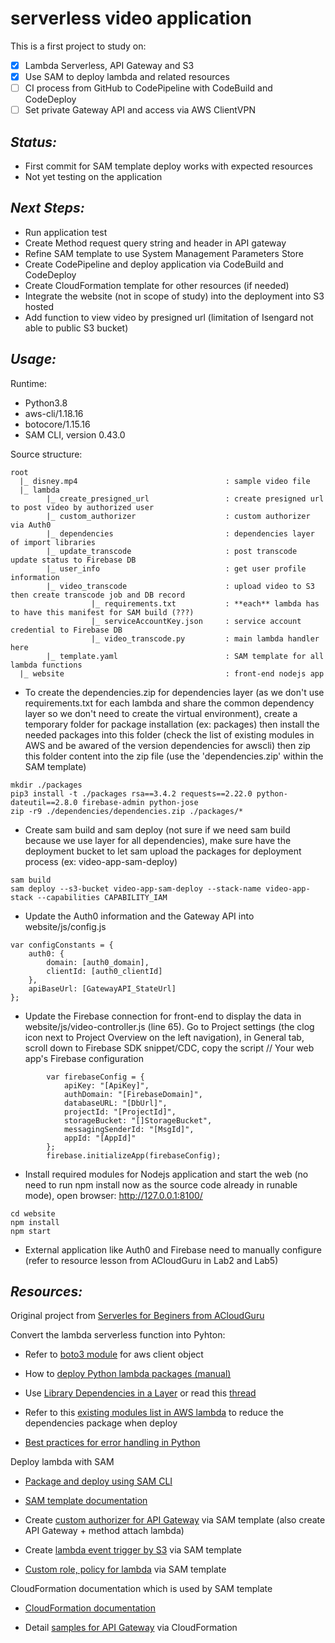 # serverless video application
This is a first project to study on:
- [x] Lambda Serverless, API Gateway and S3
- [x] Use SAM to deploy lambda and related resources
- [ ] CI process from GitHub to CodePipeline with CodeBuild and CodeDeploy
- [ ] Set private Gateway API and access via AWS ClientVPN

## *Status:*
- First commit for SAM template deploy works with expected resources
- Not yet testing on the application

## *Next Steps:*
- Run application test
- Create Method request query string and header in API gateway
- Refine SAM template to use System Management Parameters Store
- Create CodePipeline and deploy application via CodeBuild and CodeDeploy
- Create CloudFormation template for other resources (if needed)
- Integrate the website (not in scope of study) into the deployment into S3 hosted
- Add function to view video by presigned url (limitation of Isengard not able to public S3 bucket)

## *Usage:*

Runtime: 
- Python3.8
- aws-cli/1.18.16
- botocore/1.15.16
- SAM CLI, version 0.43.0

Source structure:
```
root
  |_ disney.mp4                                 : sample video file
  |_ lambda
        |_ create_presigned_url                 : create presigned url to post video by authorized user
        |_ custom_authorizer                    : custom authorizer via Auth0
        |_ dependencies                         : dependencies layer of import libraries
        |_ update_transcode                     : post transcode update status to Firebase DB
        |_ user_info                            : get user profile information
        |_ video_transcode                      : upload video to S3 then create transcode job and DB record
                  |_ requirements.txt           : **each** lambda has to have this manifest for SAM build (???)
                  |_ serviceAccountKey.json     : service account credential to Firebase DB
                  |_ video_transcode.py         : main lambda handler here
        |_ template.yaml                        : SAM template for all lambda functions
  |_ website                                    : front-end nodejs app
```

- To create the dependencies.zip for dependencies layer (as we don't use requirements.txt for each lambda and share the common dependency layer so we don't need to create the virtual environment), create a temporary folder for package installation (ex: packages) then install the needed packages into this folder (check the list of existing modules in AWS and be awared of the version dependencies for awscli) then zip this folder content into the zip file (use the 'dependencies.zip' within the SAM template)
```
mkdir ./packages
pip3 install -t ./packages rsa==3.4.2 requests==2.22.0 python-dateutil==2.8.0 firebase-admin python-jose
zip -r9 ./dependencies/dependencies.zip ./packages/*
```
- Create sam build and sam deploy (not sure if we need sam build because we use layer for all dependencies), make sure have the deployment bucket to let sam upload the packages for deployment process (ex: video-app-sam-deploy)
```
sam build
sam deploy --s3-bucket video-app-sam-deploy --stack-name video-app-stack --capabilities CAPABILITY_IAM
```
- Update the Auth0 information and the Gateway API into website/js/config.js
```
var configConstants = {
    auth0: {
        domain: [auth0_domain],
        clientId: [auth0_clientId]
    },
    apiBaseUrl: [GatewayAPI_StateUrl]
};
```
- Update the Firebase connection for front-end to display the data in website/js/video-controller.js (line 65). Go to Project settings (the clog icon next to Project Overview on the left navigation), in General tab, scroll down to Firebase SDK snippet/CDC, copy the  script // Your web app's Firebase configuration 
```
        var firebaseConfig = {
            apiKey: "[ApiKey]",
            authDomain: "[FirebaseDomain]",
            databaseURL: "[DbUrl]",
            projectId: "[ProjectId]",
            storageBucket: "[]StorageBucket",
            messagingSenderId: "[MsgId]",
            appId: "[AppId]"
        };
        firebase.initializeApp(firebaseConfig);
```
- Install required modules for Nodejs application and start the web (no need to run npm install now as the source code already in runable mode), open browser: http://127.0.0.1:8100/
```
cd website
npm install
npm start
```
- External application like Auth0 and Firebase need to manually configure (refer to resource lesson from ACloudGuru in Lab2 and Lab5)

## *Resources:*
Original project from [Serverles for Beginers from ACloudGuru](https://acloud.guru/learn/serverless-for-beginners)

Convert the lambda serverless function into Pyhton: 
  - Refer to [boto3 module](https://boto3.amazonaws.com/v1/documentation/api/latest/guide/quickstart.html) for aws client object

  - How to [deploy Python lambda packages (manual)](https://docs.aws.amazon.com/lambda/latest/dg/python-package.html)

  - Use [Library Dependencies in a Layer](https://docs.aws.amazon.com/lambda/latest/dg/configuration-layers.html#configuration-layers-manage) or read this [thread](https://towardsdatascience.com/introduction-to-amazon-lambda-layers-and-boto3-using-python3-39bd390add17)

  - Refer to this [existing modules list in AWS lambda](https://gist.github.com/gene1wood/4a052f39490fae00e0c3#file-all_aws_lambda_modules_python-md) to reduce the dependencies package when deploy

  - [Best practices for error handling in Python](https://stackoverflow.com/questions/2052390/manually-raising-throwing-an-exception-in-python)

Deploy lambda with SAM
  - [Package and deploy using SAM CLI](https://docs.aws.amazon.com/serverless-application-model/latest/developerguide/serverless-deploying.html)

  - [SAM template documentation](https://docs.aws.amazon.com/serverless-application-model/latest/developerguide/sam-resource-function.html)

  - Create [custom authorizer for API Gateway](https://medium.com/carsales-dev/api-gateway-with-aws-sam-template-c05afdd9cafe) via SAM template (also create API Gateway + method attach lambda)

  - Create [lambda event trigger by S3](https://docs.aws.amazon.com/lambda/latest/dg/with-s3-example-use-app-spec.html) via SAM template
  
  - [Custom role, policy for lambda](https://aws.amazon.com/premiumsupport/knowledge-center/lambda-sam-template-permissions/) via SAM template
  
CloudFormation documentation which is used by SAM template
  - [CloudFormation documentation](https://docs.aws.amazon.com/AWSCloudFormation/latest/UserGuide/AWS_ApiGateway.html)

  - Detail [samples for API Gateway](https://blog.jayway.com/2016/08/17/introduction-to-cloudformation-for-api-gateway/) via CloudFormation
